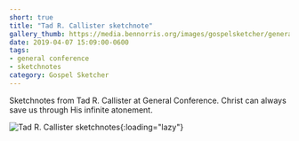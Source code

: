 ```yaml
---
short: true
title: "Tad R. Callister sketchnote"
gallery_thumb: https://media.bennorris.org/images/gospelsketcher/general-conference/apr-2019/apr-19-4-callister.jpg
date: 2019-04-07 15:09:00-0600
tags:
- general conference
- sketchnotes
category: Gospel Sketcher
---
```


Sketchnotes from Tad R. Callister at General Conference. Christ can always save us through His infinite atonement.

![Tad R. Callister sketchnotes](https://media.bennorris.org/images/gospelsketcher/general-conference/apr-2019/apr-19-4-callister.jpg){:loading="lazy"}
